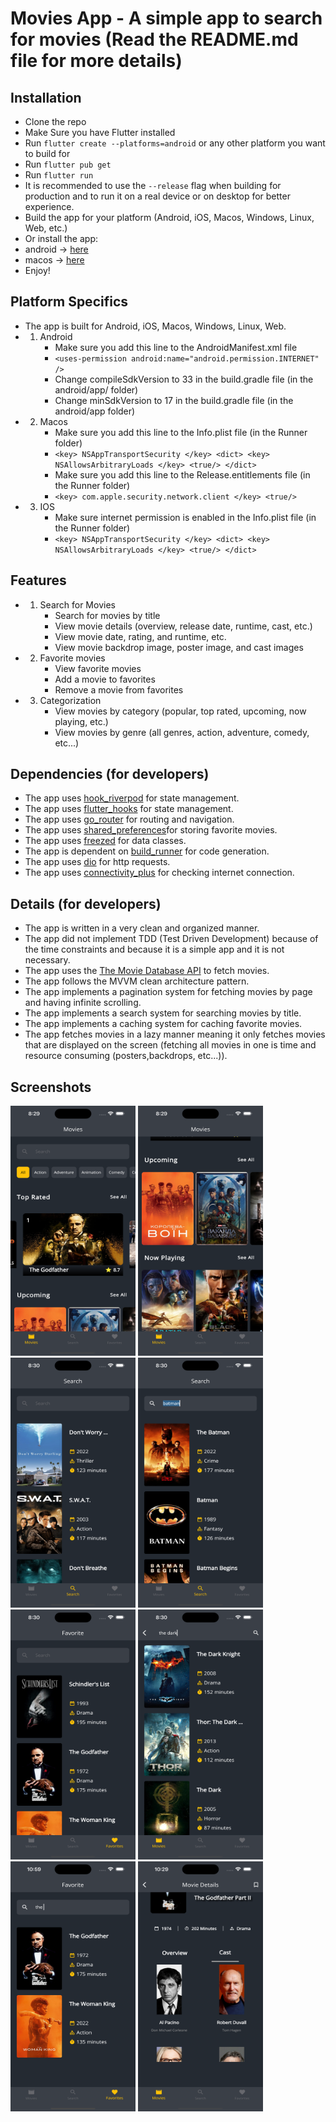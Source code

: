 # Movies App - A simple app to search for movies (Read the README.md file for more details)

## Installation

- Clone the repo
- Make Sure you have Flutter installed
- Run `flutter create --platforms=android` or any other platform you want to build for
- Run `flutter pub get`
- Run `flutter run`
- It is recommended to use the `--release` flag when building for production and to run it on a real device or on desktop for better experience.
- Build the app for your platform (Android, iOS, Macos, Windows, Linux, Web, etc.)
- Or install the app:
- android -> [here](./output/app-release.apk)
- macos -> [here]()
- Enjoy!

## Platform Specifics

- The app is built for Android, iOS, Macos, Windows, Linux, Web.
- 1. Android
     - Make sure you add this line to the AndroidManifest.xml file
     - `<uses-permission android:name="android.permission.INTERNET" />`
     - Change compileSdkVersion to 33 in the build.gradle file (in the android/app/ folder)
     - Change minSdkVersion to 17 in the build.gradle file (in the android/app folder)
- 2. Macos
     - Make sure you add this line to the Info.plist file (in the Runner folder)
     - `<key> NSAppTransportSecurity </key> <dict> <key> NSAllowsArbitraryLoads </key> <true/> </dict>`
     - Make sure you add this line to the Release.entitlements file (in the Runner folder)
     - `<key> com.apple.security.network.client </key> <true/>`
- 3. IOS
     - Make sure internet permission is enabled in the Info.plist file (in the Runner folder)
     - `<key> NSAppTransportSecurity </key> <dict> <key> NSAllowsArbitraryLoads </key> <true/> </dict>`

## Features

- 1. Search for Movies
     - Search for movies by title
     - View movie details (overview, release date, runtime, cast, etc.)
     - View movie date, rating, and runtime, etc.
     - View movie backdrop image, poster image, and cast images
- 2. Favorite movies
     - View favorite movies
     - Add a movie to favorites
     - Remove a movie from favorites
- 3. Categorization
     - View movies by category (popular, top rated, upcoming, now playing, etc.)
     - View movies by genre (all genres, action, adventure, comedy, etc...)

## Dependencies (for developers)

- The app uses [hook_riverpod](https://pub.dev/packages/hooks_riverpod) for state management.
- The app uses [flutter_hooks](https://pub.dev/packages/flutter_hooks) for state management.
- The app uses [go_router](https://pub.dev/packages/go_router) for routing and navigation.
- The app uses [shared_preferences](https://pub.dev/packages/shared_preferences)for storing favorite movies.
- The app uses [freezed](https://pub.dev/packages/freezed) for data classes.
- The app is dependent on [build_runner](https://pub.dev/packages/build_runner) for code generation.
- The app uses [dio](https://pub.dev/packages/dio) for http requests.
- The app uses [connectivity_plus](https://pub.dev/packages/connectivity_plus) for checking internet connection.

## Details (for developers)

- The app is written in a very clean and organized manner.
- The app did not implement TDD (Test Driven Development) because of the time constraints and because it is a simple app and it is not necessary.
- The app uses the [The Movie Database API](https://developers.themoviedb.org/3/getting-started/introduction) to fetch movies.
- The app follows the MVVM clean architecture pattern.
- The app implements a pagination system for fetching movies by page and having infinite scrolling.
- The app implements a search system for searching movies by title.
- The app implements a caching system for caching favorite movies.
- The app fetches movies in a lazy manner meaning it only fetches movies that are displayed on the screen (fetching all movies in one is time and resource consuming (posters,backdrops, etc...)).

## Screenshots

<img src="./screenshots/Simulator%20Screen%20Shot%20-%20iPhone%2014%20Pro%20Max%20-%202022-12-22%20at%2008.29.47.png" width="200" height="400"> <img src="./screenshots/Simulator%20Screen%20Shot%20-%20iPhone%2014%20Pro%20Max%20-%202022-12-22%20at%2008.29.52.png" width="200" height="400"> <img src="./screenshots/Simulator%20Screen%20Shot%20-%20iPhone%2014%20Pro%20Max%20-%202022-12-22%20at%2008.30.00.png" width="200" height="400"> <img src="./screenshots/Simulator%20Screen%20Shot%20-%20iPhone%2014%20Pro%20Max%20-%202022-12-22%20at%2008.30.13.png" width="200" height="400"> <img src="./screenshots/Simulator%20Screen%20Shot%20-%20iPhone%2014%20Pro%20Max%20-%202022-12-22%20at%2008.30.21.png" width="200" height="400"> <img src="./screenshots/Simulator%20Screen%20Shot%20-%20iPhone%2014%20Pro%20Max%20-%202022-12-22%20at%2008.30.32.png" width="200" height="400"> <img src="./screenshots/Simulator%20Screen%20Shot%20-%20iPhone%2014%20Pro%20Max%20-%202022-12-22%20at%2010.59.28.png" width="200" height="400"> <img src="./screenshots/Simulator%20Screen%20Shot%20-%20iPhone%2014%20Pro%20Max%20-%202022-12-24%20at%2010.29.58.png" width="200" height="400">
